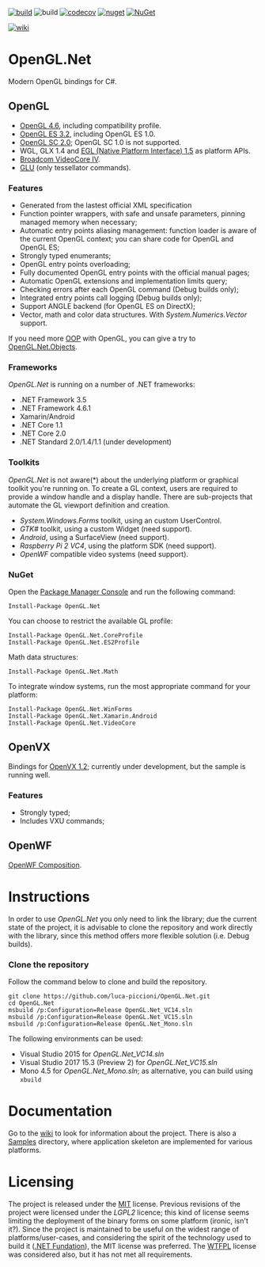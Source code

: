 [![build](https://ci.appveyor.com/api/projects/status/0xf5kf47uj3q586j?svg=true)](https://ci.appveyor.com/project/luca-piccioni/opengl-net) ![build](https://travis-ci.org/luca-piccioni/OpenGL.Net.svg?branch=master) [![codecov](https://codecov.io/gh/luca-piccioni/OpenGL.Net/branch/master/graph/badge.svg)](https://codecov.io/gh/luca-piccioni/OpenGL.Net) [![nuget](https://img.shields.io/nuget/v/OpenGL.Net.svg?colorB=22CC22)](https://www.nuget.org/packages/OpenGL.Net/) [![NuGet](https://img.shields.io/nuget/dt/OpenGL.Net.svg?colorB=22CC22&label=nuget%20downloads)](https://www.nuget.org/packages/OpenGL.Net/) 

[![wiki](https://img.shields.io/badge/browse-the%20wiki-blue.svg)](https://github.com/luca-piccioni/OpenGL.Net/wiki)

# OpenGL.Net
Modern OpenGL bindings for C#.

## OpenGL
- [OpenGL 4.6](https://www.opengl.org/registry/), including compatibility profile.
- [OpenGL ES 3.2](https://www.khronos.org/registry/gles/), including OpenGL ES 1.0.
- [OpenGL SC 2.0](https://www.khronos.org/openglsc/); OpenGL SC 1.0 is not supported.
- WGL, GLX 1.4 and [EGL (Native Platform Interface) 1.5](https://www.khronos.org/registry/egl/) as platform APIs.
- [Broadcom VideoCore IV](http://elinux.org/Raspberry_Pi_VideoCore_APIs).
- [GLU](https://www.opengl.org/resources/libraries/) (only tessellator commands).

### Features
- Generated from the lastest official XML specification
- Function pointer wrappers, with safe and unsafe parameters, pinning managed memory when necessary;
- Automatic entry points aliasing management: function loader is aware of the current OpenGL context; you can share code for OpenGL and OpenGL ES;
- Strongly typed enumerants;
- OpenGL entry points overloading;
- Fully documented OpenGL entry points with the official manual pages;
- Automatic OpenGL extensions and implementation limits query;
- Checking errors after each OpenGL command (Debug builds only);
- Integrated entry points call logging (Debug builds only);
- Support ANGLE backend (for OpenGL ES on DirectX);
- Vector, math and color data structures. With _System.Numerics.Vector_ support.

If you need more [OOP](https://en.wikipedia.org/wiki/Object-oriented_programming) with OpenGL, you can give a try to [OpenGL.Net.Objects](https://github.com/luca-piccioni/OpenGL.Net/tree/master/OpenGL.Net.Objects).

### Frameworks
_OpenGL.Net_ is running on a number of .NET frameworks:
- .NET Framework 3.5
- .NET Framework 4.6.1
- Xamarin/Android
- .NET Core 1.1
- .NET Core 2.0
- .NET Standard 2.0/1.4/1.1 (under development)

### Toolkits
_OpenGL.Net_ is not aware(*) about the underlying platform or graphical toolkit you're running on. To create a GL context, users are required to provide a window handle and a display handle. There are sub-projects that automate the GL viewport definition and creation.

- _System.Windows.Forms_ toolkit, using an custom UserControl.
- _GTK#_ toolkit, using a custom Widget (need support).
- _Android_, using a SurfaceView (need support).
- _Raspberry Pi 2 VC4_, using the platform SDK (need support).
- _OpenWF_ compatible video systems (need support).

### NuGet
Open the [Package Manager Console](https://docs.nuget.org/consume/package-manager-console) and run the following command:

    Install-Package OpenGL.Net
    
You can choose to restrict the available GL profile:

    Install-Package OpenGL.Net.CoreProfile
    Install-Package OpenGL.Net.ES2Profile

Math data structures:

    Install-Package OpenGL.Net.Math
    
To integrate window systems, run the most appropriate command for your platform:

    Install-Package OpenGL.Net.WinForms
    Install-Package OpenGL.Net.Xamarin.Android
    Install-Package OpenGL.Net.VideoCore

## OpenVX
Bindings for [OpenVX 1.2](https://www.khronos.org/openvx/); currently under development, but the sample is running well.

### Features
- Strongly typed;
- Includes VXU commands;

## OpenWF
[OpenWF Composition](https://www.khronos.org/openwf/).

# Instructions

In order to use _OpenGL.Net_ you only need to link the library; due the current state of the project, it is advisable to clone the repository and work directly with the library, since this method offers more flexible solution (i.e. Debug builds).

### Clone the repository

Follow the command below to clone and build the repository.

    git clone https://github.com/luca-piccioni/OpenGL.Net.git
    cd OpenGL.Net
    msbuild /p:Configuration=Release OpenGL.Net_VC14.sln
    msbuild /p:Configuration=Release OpenGL.Net_VC15.sln
    msbuild /p:Configuration=Release OpenGL.Net_Mono.sln

The following environments can be used:
- Visual Studio 2015 for _OpenGL.Net_VC14.sln_
- Visual Studio 2017 15.3 (Preview 2) for _OpenGL.Net_VC15.sln_
- Mono 4.5 for _OpenGL.Net_Mono.sln_; as alternative, you can build using `xbuild`

# Documentation

Go to the [wiki](https://github.com/luca-piccioni/OpenGL.Net/wiki) to look for information about the project. There is also a [Samples](https://github.com/luca-piccioni/OpenGL.Net/tree/master/Samples) directory, where application skeleton are implemented for various platforms.

# Licensing

The project is released under the [MIT](https://opensource.org/licenses/MIT) license. Previous revisions of the project were licensed under the _LGPL2_ licence; this kind of license seems limiting the deployment of the binary forms on some platform (ironic, isn't it?). Since the project is maintained to be useful on the widest range of platforms/user-cases, and considering the spirit of the technology used to build it ([.NET Fundation](https://dotnetfoundation.org/)), the MIT license was preferred. The [WTFPL](http://www.wtfpl.net/about/) license was considered also, but it has not met all requirements.
